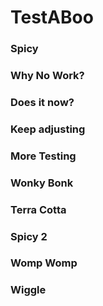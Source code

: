 # TestABoo

### Spicy

### Why No Work?

### Does it now?

### Keep adjusting

### More Testing

### Wonky Bonk

### Terra Cotta

### Spicy 2

### Womp Womp

### Wiggle
